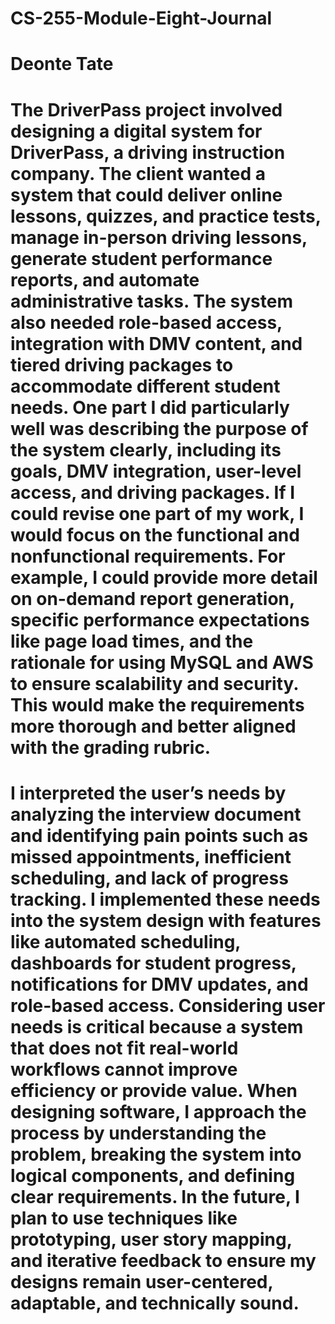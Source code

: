 # CS-255-Module-Eight-Journal
# Deonte Tate
# The DriverPass project involved designing a digital system for DriverPass, a driving instruction company. The client wanted a system that could deliver online lessons, quizzes, and practice tests, manage in-person driving lessons, generate student performance reports, and automate administrative tasks. The system also needed role-based access, integration with DMV content, and tiered driving packages to accommodate different student needs. One part I did particularly well was describing the purpose of the system clearly, including its goals, DMV integration, user-level access, and driving packages. If I could revise one part of my work, I would focus on the functional and nonfunctional requirements. For example, I could provide more detail on on-demand report generation, specific performance expectations like page load times, and the rationale for using MySQL and AWS to ensure scalability and security. This would make the requirements more thorough and better aligned with the grading rubric.

# I interpreted the user’s needs by analyzing the interview document and identifying pain points such as missed appointments, inefficient scheduling, and lack of progress tracking. I implemented these needs into the system design with features like automated scheduling, dashboards for student progress, notifications for DMV updates, and role-based access. Considering user needs is critical because a system that does not fit real-world workflows cannot improve efficiency or provide value. When designing software, I approach the process by understanding the problem, breaking the system into logical components, and defining clear requirements. In the future, I plan to use techniques like prototyping, user story mapping, and iterative feedback to ensure my designs remain user-centered, adaptable, and technically sound.
